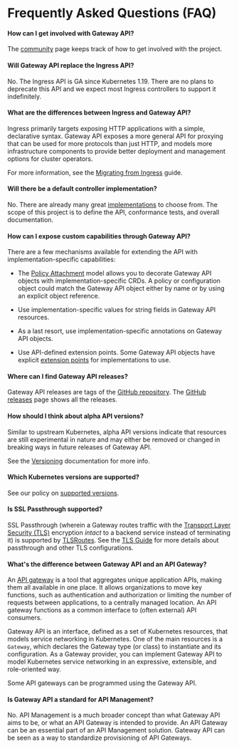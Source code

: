# Frequently Asked Questions (FAQ)

#### How can I get involved with Gateway API?
The [community](/contributing/community) page keeps track of how to get involved
with the project.

#### Will Gateway API replace the Ingress API?
No. The Ingress API is GA since Kubernetes 1.19. There are no plans to deprecate
this API and we expect most Ingress controllers to support it indefinitely.

#### What are the differences between Ingress and Gateway API?
Ingress primarily targets exposing HTTP applications with a simple, declarative
syntax. Gateway API exposes a more general API for proxying that can be used for
more protocols than just HTTP, and models more infrastructure components to
provide better deployment and management options for cluster operators.

For more information, see the [Migrating from
Ingress](/guides/migrating-from-ingress/) guide.

#### Will there be a default controller implementation?
No. There are already many great [implementations](/implementations) to choose
from. The scope of this project is to define the API, conformance tests, and
overall documentation.

#### How can I expose custom capabilities through Gateway API?
There are a few mechanisms available for extending the API with
implementation-specific capabilities:

* The [Policy Attachment](/reference/policy-attachment/) model allows you to
decorate Gateway API objects with implementation-specific CRDs. A policy or
configuration object could match the Gateway API object either by name or by
using an explicit object reference.

* Use implementation-specific values for string fields in Gateway API resources.

* As a last resort, use implementation-specific annotations on Gateway API
  objects.

* Use API-defined extension points. Some Gateway API objects have explicit
[extension points](/concepts/api-overview#extension-points) for implementations
to use.

#### Where can I find Gateway API releases?
Gateway API releases are tags of the [GitHub
repository](https://github.com/kubernetes-sigs/gateway-api). The [GitHub
releases](https://github.com/kubernetes-sigs/gateway-api/releases) page shows
all the releases.

#### How should I think about alpha API versions?
Similar to upstream Kubernetes, alpha API versions indicate that resources are
still experimental in nature and may either be removed or changed in breaking
ways in future releases of Gateway API.

See the [Versioning](/concepts/versioning/) documentation for more info.

#### Which Kubernetes versions are supported?
See our policy on [supported
versions](/concepts/versioning/#supported-versions).

#### Is SSL Passthrough supported?
SSL Passthrough (wherein a Gateway routes traffic with the [Transport Layer
Security (TLS)](https://en.wikipedia.org/wiki/Transport_Layer_Security)
encryption _intact_ to a backend service instead of terminating it) is supported
by [TLSRoutes](/concepts/api-overview#tlsroute). See the [TLS
Guide](/guides/tls) for more details about passthrough and other TLS
configurations.

#### What's the difference between Gateway API and an API Gateway?
An [API gateway](https://glossary.cncf.io/api-gateway/) is a tool that
aggregates unique application APIs, making them all available in one place.
It allows organizations to move key functions, such as authentication and
authorization or limiting the number of requests between applications, to a
centrally managed location. An API gateway functions as a common interface to (often external) API consumers.

Gateway API is an interface, defined as a set of Kubernetes resources, that 
models service networking in Kubernetes. One of the main resources is a `Gateway`,
which declares the Gateway type (or class) to instantiate and its configuration.
As a Gateway provider, you can implement Gateway API to model Kubernetes service
networking in an expressive, extensible, and role-oriented way.

Some API gateways can be programmed using the Gateway API.

#### Is Gateway API a standard for API Management?
No. API Management is a much broader concept than what Gateway API aims to be,
or what an API Gateway is intended to provide. An API Gateway can be an
essential part of an API Management solution. Gateway API can be seen as a way
to standardize provisioning of API Gateways.
